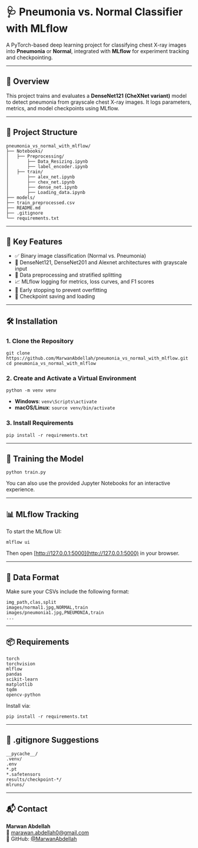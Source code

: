 # 🩺 Pneumonia vs. Normal Classifier with MLflow

A PyTorch-based deep learning project for classifying chest X-ray images into **Pneumonia** or **Normal**, integrated with **MLflow** for experiment tracking and checkpointing.

---

## 🧠 Overview

This project trains and evaluates a **DenseNet121 (CheXNet variant)** model to detect pneumonia from grayscale chest X-ray images. It logs parameters, metrics, and model checkpoints using MLflow.

---

## 📁 Project Structure

```
pneumonia_vs_normal_with_mlflow/
├── Notebooks/
│   ├── Preprocessing/
│       ├── Data_Resizing.ipynb
│       ├── label_encoder.ipynb
│   ├── train/
│       ├── alex_net.ipynb
│       ├── chex_net.ipynb
│       ├── dense_net.ipynb
│       ├── Loading_data.ipynb   
├── models/
├── train_preprocessed.csv
├── README.md
├── .gitignore
└── requirements.txt
```

---

## 🧪 Key Features

- ✅ Binary image classification (Normal vs. Pneumonia)
- 🧠 DenseNet121, DenseNet201 and Alexnet architectures with grayscale input
- 🧼 Data preprocessing and stratified splitting
- 📈 MLflow logging for metrics, loss curves, and F1 scores
- 🧠 Early stopping to prevent overfitting
- 💾 Checkpoint saving and loading

---

## 🛠 Installation

### 1. Clone the Repository

```
git clone https://github.com/MarwanAbdellah/pneumonia_vs_normal_with_mlflow.git
cd pneumonia_vs_normal_with_mlflow
```

### 2. Create and Activate a Virtual Environment

```
python -m venv venv
```

- **Windows**: `venv\Scripts\activate`  
- **macOS/Linux**: `source venv/bin/activate`

### 3. Install Requirements

```
pip install -r requirements.txt
```

---

## 🚀 Training the Model

```
python train.py
```

You can also use the provided Jupyter Notebooks for an interactive experience.

---

## 📊 MLflow Tracking

To start the MLflow UI:

```
mlflow ui
```

Then open [http://127.0.0.1:5000](http://127.0.0.1:5000) in your browser.

---

## 🧪 Data Format

Make sure your CSVs include the following format:

```
img_path,clas,split
images/normal1.jpg,NORMAL,train
images/pneumonia1.jpg,PNEUMONIA,train
...
```

---

## 📦 Requirements

```
torch
torchvision
mlflow
pandas
scikit-learn
matplotlib
tqdm
opencv-python
```

Install via:

```
pip install -r requirements.txt
```

---

## 📌 .gitignore Suggestions

```
__pycache__/
.venv/
.env
*.pt
*.safetensors
results/checkpoint-*/
mlruns/
```

---

## 📬 Contact

**Marwan Abdellah**  
📧 [marawan.abdellah0@gmail.com](mailto:marawan.abdellah0@gmail.com)  
🔗 GitHub: [@MarwanAbdellah](https://github.com/MarwanAbdellah)
